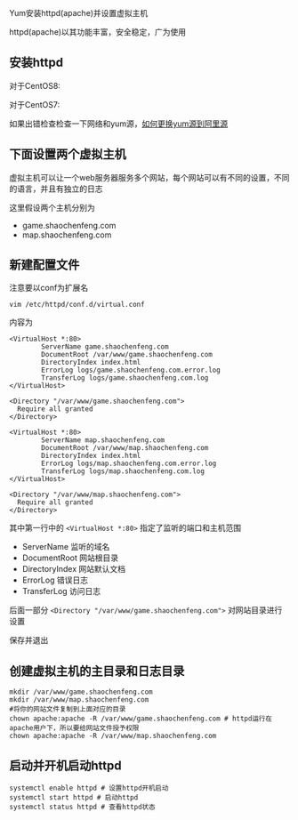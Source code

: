 Yum安装httpd(apache)并设置虚拟主机

httpd(apache)以其功能丰富，安全稳定，广为使用

## 安装httpd

对于CentOS8:

对于CentOS7:

如果出错检查检查一下网络和yum源，[如何更换yum源到阿里源](https://shaochenfeng.com/posts/2020%e5%b9%b4centos87%e6%9b%b4%e6%8d%a2yum%e6%ba%90%e4%b8%ba%e9%98%bf%e9%87%8c%e6%ba%90/)

## 下面设置两个虚拟主机

虚拟主机可以让一个web服务器服务多个网站，每个网站可以有不同的设置，不同的语言，并且有独立的日志

这里假设两个主机分别为

-   game.shaochenfeng.com
-   map.shaochenfeng.com

## 新建配置文件

注意要以conf为扩展名

```
vim /etc/httpd/conf.d/virtual.conf
```

内容为

```
<VirtualHost *:80>
        ServerName game.shaochenfeng.com
        DocumentRoot /var/www/game.shaochenfeng.com
        DirectoryIndex index.html
        ErrorLog logs/game.shaochenfeng.com.error.log
        TransferLog logs/game.shaochenfeng.com.log
</VirtualHost>

<Directory "/var/www/game.shaochenfeng.com">
  Require all granted
</Directory>

<VirtualHost *:80>
        ServerName map.shaochenfeng.com
        DocumentRoot /var/www/map.shaochenfeng.com
        DirectoryIndex index.html
        ErrorLog logs/map.shaochenfeng.com.error.log
        TransferLog logs/map.shaochenfeng.com.log
</VirtualHost>

<Directory "/var/www/map.shaochenfeng.com">
  Require all granted
</Directory>
```

其中第一行中的 `<VirtualHost *:80>` 指定了监听的端口和主机范围

-   ServerName 监听的域名
-   DocumentRoot 网站根目录
-   DirectoryIndex 网站默认文档
-   ErrorLog 错误日志
-   TransferLog 访问日志

后面一部分 `<Directory "/var/www/game.shaochenfeng.com">` 对网站目录进行设置

保存并退出

## 创建虚拟主机的主目录和日志目录

```
mkdir /var/www/game.shaochenfeng.com
mkdir /var/www/map.shaochenfeng.com
#将你的网站文件复制到上面对应的目录
chown apache:apache -R /var/www/game.shaochenfeng.com # httpd运行在apache用户下，所以要给网站文件授予权限
chown apache:apache -R /var/www/map.shaochenfeng.com
```

## 启动并开机启动httpd

```
systemctl enable httpd # 设置httpd开机启动
systemctl start httpd # 启动httpd
systemctl status httpd # 查看httpd状态
```